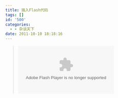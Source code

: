 ```yaml
---
title: 插入Flash代码
tags: []
id: '500'
categories:
  - - 杂谈天下
date: 2011-10-10 18:18:16
---
```


> <object classid="clsid:d27cdb6e-ae6d-11cf-96b8-444553540000" width="宽" height="高" codebase="http://download.macromedia.com/pub/shockwave/cabs/flash/swflash.cab#version=6,0,40,0"><param name="src" value="swf地址" /><param name="quality" value="high" /><embed type="application/x-shockwave-flash" width="宽" height="高" src="swf地址" quality="high"></embed></object>